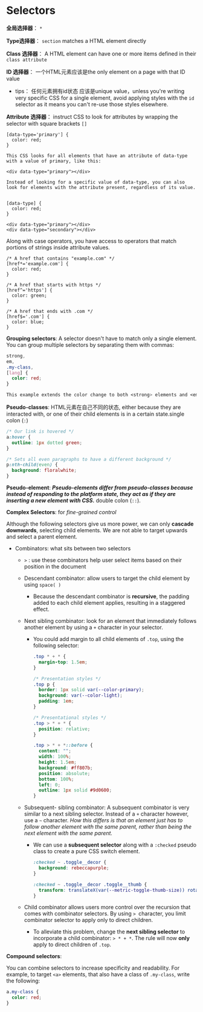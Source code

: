 # Selectors



**全局选择器**： `*`

**Type选择器**： `section` matches a HTML element directly

**Class 选择器**： A HTML element can have one or more items defined in their `class attribute` 

**ID 选择器**： 一个HTML元素应该是the only element on a page with that ID value

- tips： 任何元素拥有id状态 应该是unique value，unless you're writing very specific CSS for a single element, avoid applying styles with the `id` selector as it means you can't re-use those styles elsewhere.

**Attribute 选择器**： instruct CSS to look for attributes by wrapping the selector with square brackets `[]`

```
[data-type='primary'] {
  color: red;
}

This CSS looks for all elements that have an attribute of data-type with a value of primary, like this:

<div data-type="primary"></div>

Instead of looking for a specific value of data-type, you can also look for elements with the attribute present, regardless of its value.


[data-type] {
  color: red;
}

<div data-type="primary"></div>
<div data-type="secondary"></div>
```

Along with case operators, you have access to operators that match portions of strings inside attribute values.

```
/* A href that contains "example.com" */
[href*='example.com'] {
  color: red;
}

/* A href that starts with https */
[href^='https'] {
  color: green;
}

/* A href that ends with .com */
[href$='.com'] {
  color: blue;
}
```



**Grouping selectors**: A selector doesn't have to match only a single element. You can group multiple selectors by separating them with commas:

```css
strong,
em,
.my-class,
[lang] {
  color: red;
}

This example extends the color change to both <strong> elements and <em> elements. It's also extended to a class named .my-class, and an element that has a lang attribute.
```



**Pseudo-classes**: HTML元素在自己不同的状态, either because they are interacted with, or one of their child elements is in a certain state.single colon (`:`)

```css
/* Our link is hovered */
a:hover {
  outline: 1px dotted green;
}

/* Sets all even paragraphs to have a different background */
p:nth-child(even) {
  background: floralwhite;
}
```



**Pseudo-element**: ***Pseudo-elements differ from pseudo-classes because instead of responding to the platform state, they act as if they are inserting a new element with CSS.*** double colon (`::`).



**Complex Selectors**:  for *fine-grained control*

Although the following selectors give us more power, we can only **cascade downwards**, selecting child elements. We are not able to target upwards and select a parent element.

- Combinators: what sits between two selectors

  - `>` : use these combinators help user select items based on their position in the document

  - Descendant combinator: allow users to target the child element by using `space( )`

    - Because the descendant combinator is **recursive**, the padding added to each child element applies, resulting in a staggered effect.

  - Next sibling combinator: look for an element that immediately follows another element by using a `+` character in your selector.

    - You could add margin to all child elements of `.top`, using the following selector:

      

      ```css
      .top * + * {
        margin-top: 1.5em;
      }
      
      /* Presentation styles */
      .top p {
        border: 1px solid var(--color-primary);
        background: var(--color-light);
        padding: 1em;
      }
      
      /* Presentational styles */
      .top > * + * {
        position: relative;
      }
      
      .top > * + *::before {
        content: "";
        width: 100%;
        height: 1.5em;
        background: #ff807b;
        position: absolute;
        bottom: 100%;
        left: 0;
        outline: 1px solid #9d0600;
      }
      ```

    

  - Subsequent- sibling combinator: A subsequent combinator is very similar to a next sibling selector. Instead of a `+` character however, use a `~` character.  *How this differs is that an element just has to follow another element with the same parent, rather than being the next element with the same parent.*

    - We can use a **subsequent selector** along with a ``:checked`` pseudo class to create a pure CSS switch element.

      ```css
      :checked ~ .toggle__decor {
        background: rebeccapurple;
      }
      
      :checked ~ .toggle__decor .toggle__thumb {
        transform: translateX(var(--metric-toggle-thumb-size)) rotate(270deg);
      }
      ```

      

  - Child combinator allows users more control over the recursion that comes with combinator selectors. By using `> `character, you limit combinator selector to apply only to direct children.

    - To alleviate this problem, change the **next sibling selector** to incorporate a child combinator: `> * + *`. The rule will now **only** apply to direct children of `.top`.

**Compound selectors**:

You can combine selectors to increase specificity and readability. For example, to target `<a>` elements, that also have a class of `.my-class`, write the following:

```css
a.my-class {
  color: red;
}
```

















